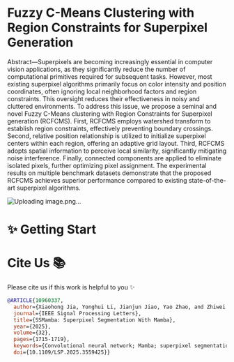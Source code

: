 # Fuzzy C-Means Clustering with Region Constraints for Superpixel Generation

Abstract—Superpixels are becoming increasingly essential in computer vision applications, as they significantly reduce the number of computational primitives required for subsequent tasks. However, most existing superpixel algorithms primarily focus on color intensity and position coordinates, often ignoring local neighborhood factors and region constraints. This oversight reduces their effectiveness in noisy and cluttered environments. To address this issue, we propose a seminal and novel Fuzzy C-Means clustering with Region Constraints for Superpixel generation (RCFCMS). First, RCFCMS employs watershed transform to establish region constraints, effectively preventing boundary crossings. Second, relative position relationship is utilized to initialize superpixel centers within each region, offering an adaptive grid layout. Third, RCFCMS adopts spatial information to perceive local similarity, significantly mitigating noise interference. Finally, connected components are applied to eliminate isolated pixels, further optimizing pixel assignment. The experimental results on multiple benchmark datasets demonstrate that the proposed RCFCMS achieves superior performance compared to existing state-of-the-art superpixel algorithms.

![Uploading image.png…]()


# ✨ Getting Start



# Cite Us 📚 

Please cite us if this work is helpful to you ✨

```bibtex
@ARTICLE{10960337,
  author={Xiaohong Jia, Yonghui Li, Jianjun Jiao, Yao Zhao, and Zhiwei Xia.},
  journal={IEEE Signal Processing Letters}, 
  title={SSMamba: Superpixel Segmentation With Mamba}, 
  year={2025},
  volume={32},
  pages={1715-1719},
  keywords={Convolutional neural network; Mamba; superpixel segmentation},
  doi={10.1109/LSP.2025.3559425}}

